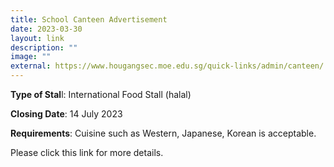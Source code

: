 ```yaml
---
title: School Canteen Advertisement
date: 2023-03-30
layout: link
description: ""
image: ""
external: https://www.hougangsec.moe.edu.sg/quick-links/admin/canteen/
---
```

**Type of Stal**l: International Food Stall (halal)

**Closing Date**: 14 July 2023  

**Requirements**: Cuisine such as Western, Japanese, Korean is acceptable.    

Please click this link for more details.